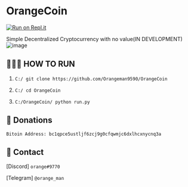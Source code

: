 # OrangeCoin
[![Run on Repl.it](https://repl.it/badge/github/Orangeman9590/OrangeCoin)](https://repl.it/github/Orangeman9590/OrangeCoin)


Simple Decentralized Cryptocurrency with no value(IN DEVELOPMENT)
![image](https://user-images.githubusercontent.com/61301004/94466473-7af8aa00-018f-11eb-880a-673c080a22b7.png)


👨🏼‍💻 HOW TO RUN
-----------------
1. ```C:/ git clone https://github.com/Orangeman9590/OrangeCoin```

2. ```C:/ cd OrangeCoin```

3. ```C:/OrangeCoin/ python run.py```


💯 Donations
-----------
```Bitoin Address: bc1qpce5ustljf6zcj9g0cfqwmjc6dxlhcxnycnq3a```


📲 Contact
--------------
[Discord] ```orange#9770```

[Telegram] ```@orange_man```
